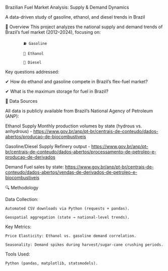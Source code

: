 Brazilian Fuel Market Analysis: Supply & Demand Dynamics

A data-driven study of gasoline, ethanol, and diesel trends in Brazil

📌 Overview
      This project analyzes the national supply and demand trends of Brazil’s fuel market (2012–2024), focusing on:

            ⛽ Gasoline

            🌱 Ethanol

            🚛 Diesel

Key questions addressed:

✔ How do ethanol and gasoline compete in Brazil’s flex-fuel market?

✔ What is the maximum storage for fuel in Brazil?

📂 Data Sources

All data is publicly available from Brazil’s National Agency of Petroleum (ANP):

  Ethanol Supply	Monthly production volumes by state (hydrous vs. anhydrous) - https://www.gov.br/anp/pt-br/centrais-de-conteudo/dados-abertos/producao-de-biocombustiveis
  
  Gasoline/Diesel Supply Refinery output - https://www.gov.br/anp/pt-br/centrais-de-conteudo/dados-abertos/processamento-de-petroleo-e-producao-de-derivados
  
  Demand Fuel sales by state: https://www.gov.br/anp/pt-br/centrais-de-conteudo/dados-abertos/vendas-de-derivados-de-petroleo-e-biocombustiveis

🔍 Methodology

Data Collection:

    Automated CSV downloads via Python (requests + pandas).

    Geospatial aggregation (state → national-level trends).

Key Metrics:

    Price Elasticity: Ethanol vs. gasoline demand correlation.

    Seasonality: Demand spikes during harvest/sugar-cane crushing periods.

Tools Used:

    Python (pandas, matplotlib, statsmodels).
